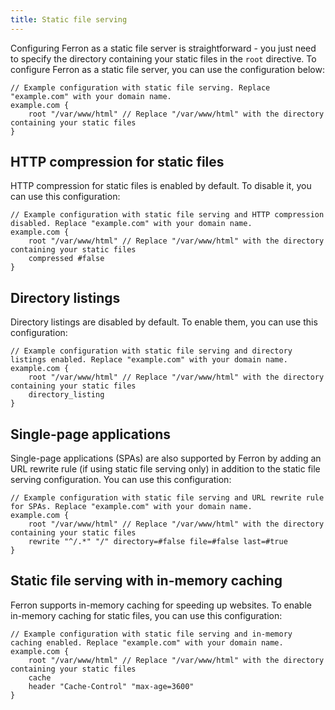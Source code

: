 ```yaml
---
title: Static file serving
---
```


Configuring Ferron as a static file server is straightforward - you just need to specify the directory containing your static files in the `root` directive. To configure Ferron as a static file server, you can use the configuration below:

```kdl
// Example configuration with static file serving. Replace "example.com" with your domain name.
example.com {
    root "/var/www/html" // Replace "/var/www/html" with the directory containing your static files
}
```

## HTTP compression for static files

HTTP compression for static files is enabled by default. To disable it, you can use this configuration:

```kdl
// Example configuration with static file serving and HTTP compression disabled. Replace "example.com" with your domain name.
example.com {
    root "/var/www/html" // Replace "/var/www/html" with the directory containing your static files
    compressed #false
}
```

## Directory listings

Directory listings are disabled by default. To enable them, you can use this configuration:

```kdl
// Example configuration with static file serving and directory listings enabled. Replace "example.com" with your domain name.
example.com {
    root "/var/www/html" // Replace "/var/www/html" with the directory containing your static files
    directory_listing
}
```

## Single-page applications

Single-page applications (SPAs) are also supported by Ferron by adding an URL rewrite rule (if using static file serving only) in addition to the static file serving configuration. You can use this configuration:

```kdl
// Example configuration with static file serving and URL rewrite rule for SPAs. Replace "example.com" with your domain name.
example.com {
    root "/var/www/html" // Replace "/var/www/html" with the directory containing your static files
    rewrite "^/.*" "/" directory=#false file=#false last=#true
}
```

## Static file serving with in-memory caching

Ferron supports in-memory caching for speeding up websites. To enable in-memory caching for static files, you can use this configuration:

```kdl
// Example configuration with static file serving and in-memory caching enabled. Replace "example.com" with your domain name.
example.com {
    root "/var/www/html" // Replace "/var/www/html" with the directory containing your static files
    cache
    header "Cache-Control" "max-age=3600"
}
```
